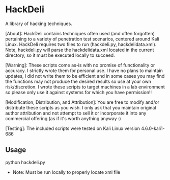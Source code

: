 # HackDeli
A library of hacking techniques.

[About]: HackDeli contains techniques often used (and often forgotten) pertaining to a variety of penetration test scenarios, centered around Kali Linux.  HackDeli requires two files to run (hackdeli.py, hackdelidata.xml).  Note, hackdeli.py will parse the hackdelidata.xml located in the current directory, so it must be executed locally to succeed.

[Warning]: These scripts come as-is with no promise of functionality or accuracy. I strictly wrote them for personal use. I have no plans to maintain updates, I did not write them to be efficient and in some cases you may find the functions may not produce the desired results so use at your own risk/discretion. I wrote these scripts to target machines in a lab environment so please only use it against systems for which you have permission!!

[Modification, Distribution, and Attribution]: You are free to modify and/or distribute these scripts as you wish. I only ask that you maintain original author attribution and not attempt to sell it or incorporate it into any commercial offering (as if it's worth anything anyway :)

[Testing]: The included scripts were tested on Kali Linux version 4.6.0-kali1-686

Usage
-----------------

python hackdeli.py

* Note: Must be run locally to properly locate xml file
